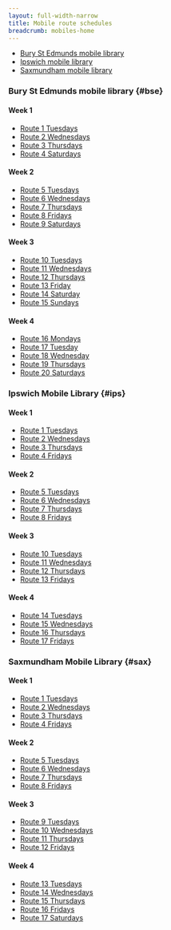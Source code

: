 ```yaml
---
layout: full-width-narrow
title: Mobile route schedules
breadcrumb: mobiles-home
---
```

<ul class="inline-list">
  <li>
    <a href="#bse">Bury St Edmunds mobile library</a>
  </li>
  <li>
    <a href="#ips">Ipswich mobile library</a>
  </li>
  <li>
    <a href="#sax">Saxmundham mobile library</a>
  </li>
</ul>

### Bury St Edmunds mobile library {#bse}

#### Week 1

  * [Route 1 Tuesdays](/mobiles-home/bury-st-edmunds-mobile-library-route-1/ "Bury St Edmunds Mobile Library Route 1")
  * [Route 2 Wednesdays](/mobiles-home/bury-st-edmunds-mobile-library-route-2/ "Bury St Edmunds Mobile Library Route 2")
  * [Route 3 Thursdays](/mobiles-home/bury-st-edmunds-mobile-library-route-3/ "Bury St Edmunds Mobile Library Route 3")
  * [Route 4 Saturdays](/mobiles-home/bury-st-edmunds-mobile-library-route-4/ "Bury St Edmunds Mobile Library Route 4")

#### Week 2

  * [Route 5 Tuesdays](/mobiles-home/bury-st-edmunds-mobile-library-route-5/ "Bury St Edmunds Mobile Library Route 5")
  * [Route 6 Wednesdays](/mobiles-home/bury-st-edmunds-mobile-library-route-6/ "Bury St Edmunds Mobile Library Route 6")
  * [Route 7 Thursdays](/mobiles-home/bury-st-edmunds-mobile-library-route-7/ "Bury St Edmunds Mobile Library Route 7")
  * [Route 8 Fridays](/mobiles-home/bury-st-edmunds-mobile-library-route-8/ "Bury St Edmunds Mobile Library Route 8")
  * [Route 9 Saturdays](/mobiles-home/bury-st-edmunds-mobile-library-route-9/ "Bury St Edmunds Mobile Library Route 9")

#### Week 3

  * [Route 10 Tuesdays](/mobiles-home/bury-st-edmunds-mobile-library-route-10/ "Bury St Edmunds Mobile Library Route 10")
  * [Route 11 Wednesdays](/mobiles-home/bury-st-edmunds-mobile-library-route-11/ "Bury St Edmunds Mobile Library Route 11")
  * [Route 12 Thursdays](/mobiles-home/bury-st-edmunds-mobile-library-route-12/ "Bury St Edmunds Mobile Library Route 12")
  * [Route 13 Friday](/mobiles-home/bury-st-edmunds-mobile-library-route-13/ "Bury St Edmunds Mobile Library Route 13")
  * [Route 14 Saturday](/mobiles-home/bury-st-edmunds-mobile-library-route-14/ "Bury St Edmunds Mobile Library Route 14")
  * [Route 15 Sundays](/mobiles-home/bury-st-edmunds-mobile-library-route-15/ "Bury St Edmunds Mobile Library Route 15")

#### Week 4

  * [Route 16 Mondays](/mobiles-home/bury-st-edmunds-mobile-library-route-16/ "Bury St Edmunds Mobile Library Route 16")
  * [Route 17 Tuesday](/mobiles-home/bury-st-edmunds-mobile-library-route-17/ "Bury St Edmunds Mobile Library Route 17")
  * [Route 18 Wednesday](/mobiles-home/bury-st-edmunds-mobile-library-route-18/ "Bury St Edmunds Mobile Library Route 18")
  * [Route 19 Thursdays](/mobiles-home/bury-st-edmunds-mobile-library-route-19/ "Bury St Edmunds Mobile Library Route 19")
  * [Route 20 Saturdays](/mobiles-home/bury-st-edmunds-mobile-library-route-20/ "Bury St Edmunds Mobile Library Route 20")

### Ipswich Mobile Library {#ips}

#### Week 1

<div>
  <ul>
    <li>
      <a title="Ipswich Mobile Library Route 1" href="/mobiles-home/ipswich-mobile-library-route-1/">Route 1 Tuesdays</a>
    </li>
    <li>
      <a title="Ipswich Mobile Library Route 2" href="/mobiles-home/ipswich-mobile-library-route-2/">Route 2 Wednesdays</a>
    </li>
    <li>
      <a title="Ipswich Mobile Library Route 3" href="/mobiles-home/ipswich-mobile-library-route-3/">Route 3 Thursdays</a>
    </li>
    <li>
      <a title="Ipswich Mobile Library Route 4" href="/mobiles-home/ipswich-mobile-library-route-4/">Route 4 Fridays</a>
    </li>
  </ul>

  <h4>
    Week 2
  </h4>

  <ul>
    <li>
      <a title="Ipswich Mobile Library Route 5" href="/mobiles-home/ipswich-mobile-library-route-5/">Route 5 Tuesdays</a>
    </li>
    <li>
      <a title="Ipswich Mobile Library Route 6" href="/mobiles-home/ipswich-mobile-library-route-6/">Route 6 Wednesdays</a>
    </li>
    <li>
      <a title="Ipswich Mobile Library Route 7" href="/mobiles-home/ipswich-mobile-library-route-7/">Route 7 Thursdays</a>
    </li>
    <li>
      <a title="Ipswich Mobile Library Route 8" href="/mobiles-home/ipswich-mobile-library-route-8/">Route 8 Fridays</a>
    </li>
  </ul>

  <h4>
    Week 3
  </h4>

  <ul>
    <li>
      <a title="Ipswich Mobile Library Route 10" href="/mobiles-home/ipswich-mobile-library-route-10/">Route 10 Tuesdays</a>
    </li>
    <li>
      <a title="Ipswich Mobile Library Route 11" href="/mobiles-home/ipswich-mobile-library-route-11/">Route 11 Wednesdays</a>
    </li>
    <li>
      <a title="Ipswich Mobile Library Route 12" href="/mobiles-home/ipswich-mobile-library-route-12/">Route 12 Thursdays</a>
    </li>
    <li>
      <a title="Ipswich Mobile Library Route 13" href="/mobiles-home/ipswich-mobile-library-route-13/">Route 13 Fridays</a>
    </li>
  </ul>

  <h4>
    Week 4
  </h4>

  <ul>
    <li>
      <a title="Ipswich Mobile Library Route 14" href="/mobiles-home/ipswich-mobile-library-route-14/">Route 14 Tuesdays</a>
    </li>
    <li>
      <a title="Ipswich Mobile Library Route 15" href="/mobiles-home/ipswich-mobile-library-route-15/">Route 15 Wednesdays</a>
    </li>
    <li>
      <a title="Ipswich Mobile Library Route 16" href="/mobiles-home/ipswich-mobile-library-route-16/">Route 16 Thursdays</a>
    </li>
    <li>
      <a title="Ipswich Mobile Library Route 17" href="/mobiles-home/ipswich-mobile-library-route-17/">Route 17 Fridays</a>
    </li>
  </ul>
</div>

### Saxmundham Mobile Library {#sax}

#### Week 1

  * [Route 1 Tuesdays](/mobiles-home/saxmundham-mobile-library-route-1/ "Saxmundham Mobile Library Route 1")
  * [Route 2 Wednesdays](/mobiles-home/saxmundham-mobile-library-route-2/ "Saxmundham Mobile Library Route 2")
  * [Route 3 Thursdays](/mobiles-home/saxmundham-mobile-library-route-3/ "Saxmundham Mobile Library Route 3")
  * [Route 4 Fridays](/mobiles-home/saxmundham-mobile-library-route-4/ "Saxmundham Mobile Library Route 4")

#### Week 2

  * [Route 5 Tuesdays](/mobiles-home/saxmundham-mobile-library-route-5/ "Saxmundham Mobile Library Route 5")
  * [Route 6 Wednesdays](/mobiles-home/saxmundham-mobile-library-route-6/ "Saxmundham Mobile Library Route 6")
  * [Route 7 Thursdays](/mobiles-home/saxmundham-mobile-library-route-7/ "Saxmundham Mobile Library Route 7")
  * [Route 8 Fridays](/mobiles-home/saxmundham-mobile-library-route-8/ "Saxmundham Mobile Library Route 8")

#### Week 3

  * [Route 9 Tuesdays](/mobiles-home/saxmundham-mobile-library-route-9/ "Saxmundham Mobile Library Route 9")
  * [Route 10 Wednesdays](/mobiles-home/saxmundham-mobile-library-route-10/ "Saxmundham Mobile Library Route 10")
  * [Route 11 Thursdays](/mobiles-home/saxmundham-mobile-library-route-11/ "Saxmundham Mobile Library Route 11")
  * [Route 12 Fridays](/mobiles-home/saxmundham-mobile-library-route-12/ "Saxmundham Mobile Library Route 12")

#### Week 4

  * [Route 13 Tuesdays](/mobiles-home/saxmundham-mobile-library-route-13/ "Saxmundham Mobile Library Route 13")
  * [Route 14 Wednesdays](/mobiles-home/saxmundham-mobile-library-route-14/ "Saxmundham Mobile Library Route 14")
  * [Route 15 Thursdays](/mobiles-home/saxmundham-mobile-library-route-15/ "Saxmundham Mobile Library Route 15")
  * [Route 16 Fridays](/mobiles-home/saxmundham-mobile-library-route-16/ "Saxmundham Mobile Library Route 16")
  * [Route 17 Saturdays](/mobiles-home/saxmundham-mobile-library-route-17/ "Saxmundham Mobile Library Route 17")
